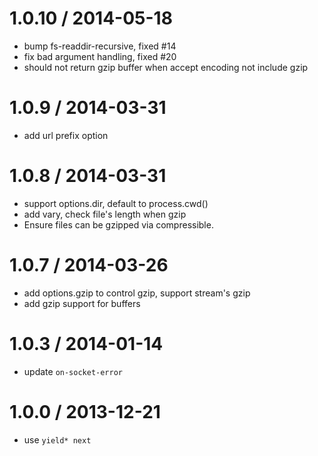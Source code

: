 
1.0.10 / 2014-05-18
==================

  * bump fs-readdir-recursive, fixed #14
  * fix bad argument handling, fixed #20
  * should not return gzip buffer when accept encoding not include gzip

1.0.9 / 2014-03-31
==================

  * add url prefix option

1.0.8 / 2014-03-31
==================

  * support options.dir, default to process.cwd()
  * add vary, check file's length when gzip
  * Ensure files can be gzipped via compressible.

1.0.7 / 2014-03-26
==================

  * add options.gzip to control gzip, support stream's gzip
  * add gzip support for buffers

1.0.3 / 2014-01-14
==================

 * update `on-socket-error`

1.0.0 / 2013-12-21
==================

 * use `yield* next`
